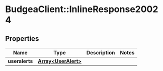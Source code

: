 # BudgeaClient::InlineResponse20024

## Properties
Name | Type | Description | Notes
------------ | ------------- | ------------- | -------------
**useralerts** | [**Array&lt;UserAlert&gt;**](UserAlert.md) |  | 


